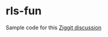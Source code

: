 rls-fun
=======

Sample code for this [Ziggit discussion](https://ziggit.dev/t/result-location-semantics-rls-slice-direct-assignment-causes-undefined-value/6020?u=amesaine)
